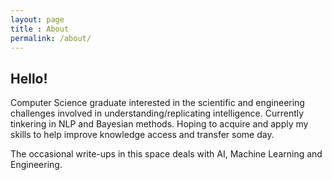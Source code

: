 ```yaml
---
layout: page
title : About
permalink: /about/
---
```


<h2>Hello!</h2>

Computer Science graduate interested in the scientific and engineering challenges involved in understanding/replicating intelligence. Currently tinkering in NLP and Bayesian methods. Hoping to acquire and apply my skills to help improve knowledge access and transfer some day. 

The occasional write-ups in this space deals with AI, Machine Learning and Engineering.  



